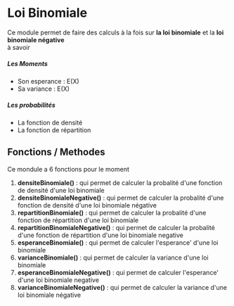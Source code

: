 # Loi Binomiale
Ce module permet de faire des calculs à la fois sur **la loi binomiale** et la **loi binomiale négative**
<br>
à savoir
<h5>Les Moments</h5>
<ul>
    <li>Son esperance : E(X)</li>
    <li>Sa variance : E(X)</li>
</ul>

<h5>Les probabilités</h5>
<ul>
    <li>La fonction de densité</li>
    <li>La fonction de répartition</li>
</ul>

## Fonctions / Methodes
Ce mondule a 6 fonctions pour le moment
<br>
<ol>
    <li><b>densiteBinomiale()</b> : qui permet de calculer la probalité d'une fonction de densité d'une loi binomiale</li>
    <li><b>densiteBinomialeNegative()</b> : qui permet de calculer la probalité d'une fonction de densité d'une loi binomiale négative</li>
    <li><b>repartitionBinomiale()</b> : qui permet de calculer la probalité d'une fonction de répartition d'une loi binomiale</li>
    <li><b>repartitionBinomialeNegative()</b> : qui permet de calculer la probalité d'une fonction de répartition d'une loi binomiale negative</li>
    <li><b>esperanceBinomiale()</b> : qui permet de calculer l'esperance' d'une loi binomiale</li>
    <li><b>varianceBinomiale()</b> : qui permet de calculer la variance d'une loi binomiale</li>
    <li><b>esperanceBinomialeNegative()</b> : qui permet de calculer l'esperance' d'une loi binomiale negative</li>
    <li><b>varianceBinomialeNegative()</b> : qui permet de calculer la variance d'une loi binomiale négative</li>
</ol>